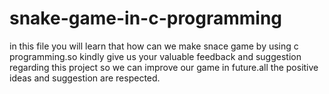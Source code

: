 # snake-game-in-c-programming
in this file you will learn that how can we make snace game by using c programming.so kindly give us your valuable feedback and suggestion regarding this project so we can improve our game in future.all the positive ideas and suggestion are respected.
